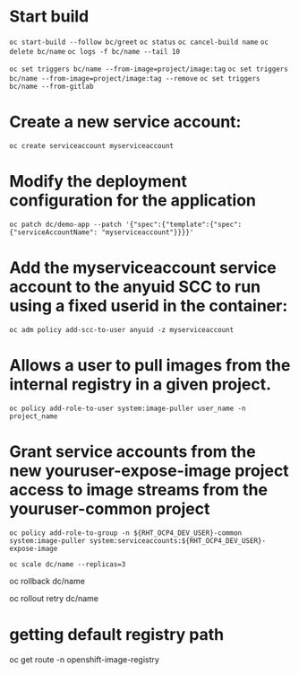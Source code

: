 # Start build 
`oc start-build --follow bc/greet`
`oc status`
`oc cancel-build name`
`oc delete bc/name`
`oc logs -f bc/name --tail 10` 

`oc set triggers bc/name --from-image=project/image:tag`
`oc set triggers bc/name --from-image=project/image:tag --remove`
`oc set triggers bc/name --from-gitlab`

# Create a new service account:
`oc create serviceaccount myserviceaccount`
# Modify the deployment configuration for the application
`oc patch dc/demo-app --patch '{"spec":{"template":{"spec":{"serviceAccountName": "myserviceaccount"}}}}'`
# Add the myserviceaccount service account to the anyuid SCC to run using a fixed userid in the container:
`oc adm policy add-scc-to-user anyuid -z myserviceaccount`

 # Allows a user to pull images from the internal registry in a given project.
`oc policy add-role-to-user system:image-puller user_name -n project_name`

# Grant service accounts from the new youruser-expose-image project access to image streams from the youruser-common project
`oc policy add-role-to-group -n ${RHT_OCP4_DEV_USER}-common system:image-puller system:serviceaccounts:${RHT_OCP4_DEV_USER}-expose-image`

`oc scale dc/name --replicas=3`

oc rollback dc/name

oc rollout retry dc/name

# getting default registry path 
 oc get route -n openshift-image-registry